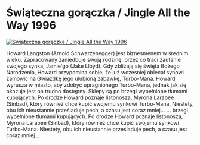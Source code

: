 Świąteczna gorączka / Jingle All the Way 1996 
=============
[![Świąteczna gorączka / Jingle All the Way 1996 ](http://vidos.pl/images/player.gif)](http://vidos.pl/wiateczna-goraczka-jingle-all-the-way-1996)

 Howard Langston (Arnold Schwarzenegger) jest biznesmenem w średnim wieku. Zapracowany zaniedbuje swoją rodzinę, przez co traci zaufanie swojego synka, Jamie'go (Jake Lloyd). Gdy zbliżają się święta Bożego Narodzenia, Howard przypomina sobie, że już wcześniej obiecał synowi zamówić na Gwiazdkę jego ulubioną zabawkę, Turbo-Mana. Howard wyrusza w miasto, aby zdobyć upragnionego Turbo-Mana, jednak jak się okazuje jest on trudno dostępny. Sklepy są po brzegi wypełnione tłumami kupujących. Po drodze Howard poznaje listonosza, Myrona Larabee (Sinbad), który również chce kupić swojemu synkowi Turbo-Mana. Niestety, obu ich nieustannie prześladuje pech, a czasu jest coraz mniej...  ... brzegi wypełnione tłumami kupujących. Po drodze Howard poznaje listonosza, Myrona Larabee (Sinbad), który również chce kupić swojemu synkowi Turbo-Mana. Niestety, obu ich nieustannie prześladuje pech, a czasu jest coraz mniej...
